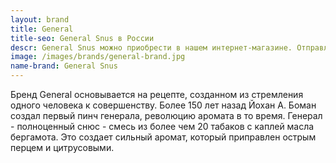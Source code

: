 ```yaml
---
layout: brand
title: General
title-seo: General Snus в России
descr: General Snus можно приобрести в нашем интернет-магазине. Отправляем по всей территории России.
image: /images/brands/general-brand.jpg
name-brand: General Snus
---
```


Бренд General основывается на рецепте, созданном из стремления одного человека к совершенству. Более 150 лет назад Йохан А. Боман создал первый пинч генерала, революцию аромата в то время. Генерал - полноценный снюс - смесь из более чем 20 табаков с каплей масла бергамота. Это создает сильный аромат, который приправлен острым перцем и цитрусовыми.